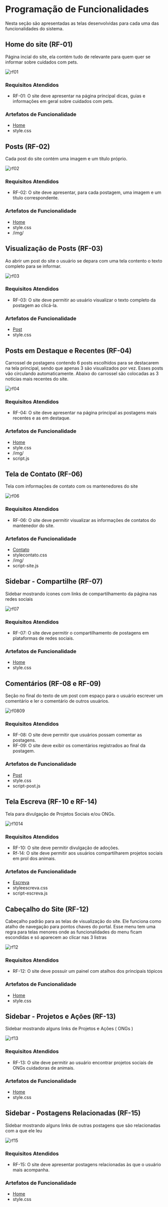 # Programação de Funcionalidades

Nesta seção são apresentadas as telas desenvolvidas para cada uma das funcionalidades do sistema. 

## Home do site (RF-01)

Página incial do site, ela contém tudo de relevante para quem quer se informar sobre cuidados com pets.

![rf01](img/rf/rf-01.png)

### Requisitos Atendidos 
- RF-01: O site deve apresentar na página principal dicas, guias e informações em geral sobre cuidados com pets.

### Artefatos de Funcionalidade
- [Home](https://amigo-pet.herokuapp.com/home.html)
- style.css



## Posts (RF-02)

Cada post do site contém uma imagem e um título próprio.

![rf02](img/rf/rf-02.png)

### Requisitos Atendidos 
- RF-02: O site deve apresentar, para cada postagem, uma imagem e um título correspondente.

### Artefatos de Funcionalidade
- [Home](https://amigo-pet.herokuapp.com/site/home.html)
- style.css
- /img/



## Visualização de Posts (RF-03)

Ao abrir um post do site o usuário se depara com uma tela contento o texto completo para se informar.

![rf03](img/rf/rf-03.png)

### Requisitos Atendidos 
- RF-03: O site deve permitir ao usuário visualizar o texto completo da postagem ao clicá-la.

### Artefatos de Funcionalidade
- [Post](https://amigo-pet.herokuapp.com/site/posts/gatos-e-bebes.html)
- style.css



## Posts em Destaque e Recentes (RF-04)

Carrossel de postagens contendo 6 posts escolhidos para se destacarem na tela principal, sendo que apenas 3 são visualizados por vez. Esses posts vão circulando automaticamente. Abaixo do carrossel são colocadas as 3 notícias mais recentes do site.

![rf04](img/rf/rf-04.png)

### Requisitos Atendidos 
- RF-04: O site deve apresentar na página principal as postagens mais recentes e as em destaque.

### Artefatos de Funcionalidade
- [Home](https://amigo-pet.herokuapp.com/home.html)
- style.css
- /img/
- script.js



## Tela de Contato (RF-06)

Tela com informações de contato com os mantenedores do site

![rf06](img/rf/rf-06.png)

### Requisitos Atendidos 
- RF-06: O site deve permitir visualizar as informações de contatos do mantenedor do site.

### Artefatos de Funcionalidade
- [Contato](https://amigo-pet.herokuapp.com/site/contato.html)
- stylecontato.css
- /img/
- script-site.js



## Sidebar - Compartilhe (RF-07)
Sidebar mostrando ícones com links de compartilhamento da página nas redes sociais 

![rf07](img/rf/rf-07.png)

### Requisitos Atendidos 
- RF-07: O site deve permitir o compartilhamento de postagens em plataformas de redes sociais.

### Artefatos de Funcionalidade
- [Home](https://amigo-pet.herokuapp.com/home.html)
- style.css



## Comentários (RF-08 e RF-09)
Seção no final do texto de um post com espaço para o usuário escrever um comentário e ler o comentário de outros usuários.

![rf0809](img/rf/rf-08-09.png)

### Requisitos Atendidos 

- RF-08: O site deve permitir que usuários possam comentar as postagens.
- RF-09: O site deve exibir os comentários registrados ao final da postagem.

### Artefatos de Funcionalidade
- [Post](https://amigo-pet.herokuapp.com/site/posts/gatos-e-bebes.html)
- style.css
- script-post.js



## Tela Escreva (RF-10 e RF-14)

Tela para divulgação de Projetos Sociais e/ou ONGs.

![rf1014](img/rf/rf-10-14.png)


### Requisitos Atendidos 
- RF-10: O site deve permitir divulgação de adoções.
- Rf-14: O site deve permitir aos usuários compartilharem projetos sociais em prol dos animais.

### Artefatos de Funcionalidade
- [Escreva](https://amigo-pet.herokuapp.com/site/escreva.html)
- styleescreva.css
- script-escreva.js



## Cabeçalho do Site (RF-12)

Cabeçalho padrão para as telas de visualização do site. Ele funciona como atalho de navegação para pontos chaves do portal. Esse menu tem uma regra para telas menores onde as funcionalidades do menu ficam escondidas e só aparecem ao clicar nas 3 listras

![rf12](img/rf/rf-12.png)


### Requisitos Atendidos 
- RF-12: O site deve possuir um painel com atalhos dos principais tópicos

### Artefatos de Funcionalidade
- [Home](https://amigo-pet.herokuapp.com/home.html)
- style.css



## Sidebar - Projetos e Ações (RF-13)
Sidebar mostrando alguns links de Projetos e Ações ( ONGs )

![rf13](img/rf/rf-13.png)

### Requisitos Atendidos 
- RF-13: O site deve permitir ao usuário encontrar projetos sociais de ONGs cuidadoras de animais.

### Artefatos de Funcionalidade
- [Home](https://amigo-pet.herokuapp.com/home.html)
- style.css



## Sidebar - Postagens Relacionadas (RF-15)
Sidebar mostrando alguns links de outras postagens que são relacionadas com a que ele leu

![rf15](img/rf/rf-15.png)

### Requisitos Atendidos 
- RF-15: O site deve apresentar postagens relacionadas às que o usuário mais acompanha.

### Artefatos de Funcionalidade
- [Home](https://amigo-pet.herokuapp.com/site/post.html)
- style.css
